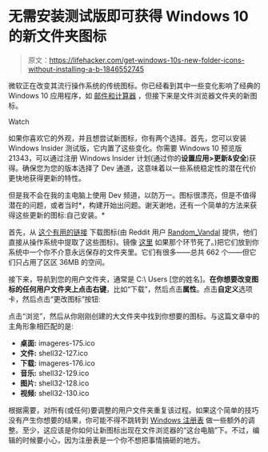 # 无需安装测试版即可获得 Windows 10 的新文件夹图标

> 原文：<https://lifehacker.com/get-windows-10s-new-folder-icons-without-installing-a-b-1846552745>

微软正在改变其流行操作系统的传统图标。你已经看到其中一些变化影响了经典的 Windows 10 应用程序，如 [邮件和计算器](https://medium.com/microsoft-design/iconic-icons-designing-the-world-of-windows-5e70e25e5416) ，但接下来是文件浏览器文件夹的新图标。

Watch

如果你喜欢它的外观，并且想尝试新图标，你有两个选择。首先，您可以安装 Windows Insider 测试版，它内置了这些变化。你需要 Windows 10 预览版 21343，可以通过注册 Windows Insider 计划(通过你的**设置应用>更新&安全**)获得。确保您为您的版本选择了 Dev 通道，这意味着以一些系统稳定性的潜在代价更快地获得更新的特性。

但是我不会在我的主电脑上使用 Dev 频道，以防万一。图标很漂亮，但是不值得潜在的问题，或者当时*，构建开始出问题。谢天谢地，还有一个简单的方法来获得这些更新的图标:自己安装。*

首先，从 [这个有用的链接](https://we.tl/t-9a2OSRqPeJ) 下载图标(由 Reddit 用户 [Random_Vandal](https://www.reddit.com/r/Windows10/comments/mcb585/finally_new_icons/gs313ae/?utm_source=reddit&utm_medium=web2x&context=3) 提供，他们直接从操作系统中提取了这些图标)。镜像 [这里](https://file.io/GKRnupM0xIqT) 如果那个环节死了。)把它们放到你系统中一个你不介意永远保存的文件夹里。它们有很多——总共 662 个——但它们只占用了区区 36MB 的空间。

接下来，导航到您的用户文件夹，通常是 C:\ Users \[您的姓名]。**在你想要改变图标的任何用户文件夹上点击右键**，比如“下载”，然后点击**属性**。点击**自定义**选项卡，然后点击“更改图标”按钮:

点击“浏览”，然后从你刚刚创建的大文件夹中找到你想要的图标。与这篇文章中的主角形象相匹配的是:

*   **桌面:** imageres-175.ico
*   **文件:** shell32-127.ico
*   **下载:** imageres-176.ico
*   **音乐:** shell32-129.ico
*   **图片:** shell32-128.ico
*   **视频:** shell32-130.ico

根据需要，对所有(或任何)要调整的用户文件夹重复该过程。如果这个简单的技巧没有产生你想要的结果，你可能不得不跳转到 [Windows 注册表](https://www.tenforums.com/tutorials/81222-change-icons-folders-pc-windows-10-a.html) 做一些额外的调整。至少，这应该是你如何让新图标出现在文件浏览器的“这台电脑”下。不过，编辑的时候要小心，因为注册表是一个你不想把事情搞砸的地方。